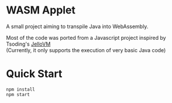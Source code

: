 # WASM Applet

A small project aiming to transpile Java into WebAssembly.

Most of the code was ported from a Javascript project inspired by Tsoding's [JelloVM](https://github.com/tsoding/JelloVM)<br>
(Currently, it only supports the execution of very basic Java code)

# Quick Start

```shell
npm install
npm start
```